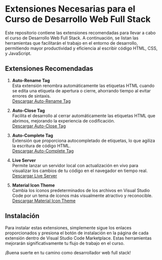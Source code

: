 # Extensiones Necesarias para el Curso de Desarrollo Web Full Stack

Este repositorio contiene las extensiones recomendadas para llevar a cabo el curso de Desarrollo Web Full Stack. A continuación, se listan las herramientas que facilitarán el trabajo en el entorno de desarrollo, permitiendo mayor productividad y eficiencia al escribir código HTML, CSS, y JavaScript.

## Extensiones Recomendadas

1. **Auto-Rename Tag**  
   Esta extensión renombra automáticamente las etiquetas HTML cuando se edita una etiqueta de apertura o cierre, ahorrando tiempo al evitar errores de sintaxis.  
   <a href="https://marketplace.visualstudio.com/items?itemName=formulahendry.auto-rename-tag" target="_blank">Descargar Auto-Rename Tag</a>

2. **Auto-Close Tag**  
   Facilita el desarrollo al cerrar automáticamente las etiquetas HTML que abrimos, mejorando la experiencia de codificación.  
   <a href="https://marketplace.visualstudio.com/items?itemName=formulahendry.auto-close-tag" target="_blank">Descargar Auto-Close Tag</a>

3. **Auto-Complete Tag**  
   Extensión que proporciona autocompletado de etiquetas, lo que agiliza la escritura de código HTML.  
   <a href="https://marketplace.visualstudio.com/items?itemName=formulahendry.auto-complete-tag" target="_blank">Descargar Auto-Complete Tag</a>

4. **Live Server**  
   Permite lanzar un servidor local con actualización en vivo para visualizar los cambios de tu código en el navegador en tiempo real.  
   <a href="https://marketplace.visualstudio.com/items?itemName=ritwickdey.LiveServer" target="_blank">Descargar Live Server</a>

5. **Material Icon Theme**  
   Cambia los íconos predeterminados de los archivos en Visual Studio Code por un tema de íconos más visualmente atractivo y reconocible.  
   <a href="https://marketplace.visualstudio.com/items?itemName=PKief.material-icon-theme" target="_blank">Descargar Material Icon Theme</a>

## Instalación

Para instalar estas extensiones, simplemente sigue los enlaces proporcionados y presiona el botón de instalación en la página de cada extensión dentro de Visual Studio Code Marketplace. Estas herramientas mejorarán significativamente tu flujo de trabajo en el curso.

¡Buena suerte en tu camino como desarrollador web full stack!

